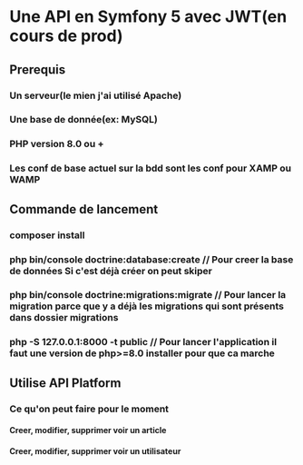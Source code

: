 # Une API en Symfony 5 avec JWT(en cours de prod)


## Prerequis

### Un serveur(le mien j'ai utilisé Apache)

### Une base de donnée(ex: MySQL)

### PHP version 8.0 ou +

### Les conf de base actuel sur la bdd sont les conf pour XAMP ou WAMP

## Commande de lancement

### composer install

### php bin/console doctrine:database:create // Pour creer la base de données Si c'est déjà créer on peut skiper

### php bin/console doctrine:migrations:migrate  // Pour lancer la migration parce que y a déjà les migrations qui sont présents dans dossier migrations

### php -S 127.0.0.1:8000 -t public  // Pour lancer l'application il faut une version de php>=8.0 installer pour que ca marche
## Utilise API Platform


### Ce qu'on peut faire pour le moment

#### Creer, modifier, supprimer voir  un article

#### Creer, modifier, supprimer voir un utilisateur
